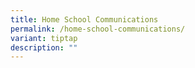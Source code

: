 ```yaml
---
title: Home School Communications
permalink: /home-school-communications/
variant: tiptap
description: ""
---
```

<p></p>